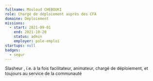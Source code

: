 ```yaml
---
fullname: Mouloud CHEBOUKI
role: Chargé de déploiement auprès des CFA
domaine: Déploiement
missions:
  - start: 2021-09-01
    end: 2021-10-20
    status: admin
    employer: pole-emploi
startups: null
badges:
  - segur
---
```

Slasheur , i.e. à la fois facilitateur, animateur, chargé de déploiement, et toujours au service de la communauté